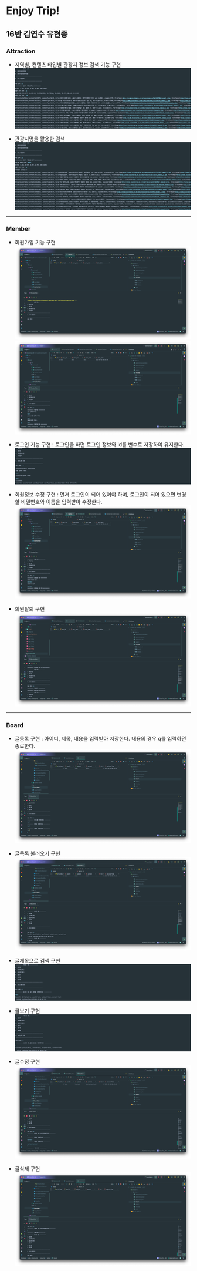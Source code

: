 # Enjoy Trip!
## 16반 김연수 유현종
### Attraction
- 지역별,  컨텐츠 타입별 관광지 정보 검색 기능 구현
![관광지검색(전체)](img.png)


- 관광지명을 활용한 검색
![관광지검색(관광지명)](img_1.png)

---

### Member
- 회원가입 기능 구현
![회원가입 전](img_2.png)
![회원가입 후](img_3.png)

- 로그인 기능 구현 : 로그인을 하면 로그인 정보와 id를 변수로 저장하여 유지한다.
![로그인](img_4.png)

- 회원정보 수정 구현 : 먼저 로그인이 되어 있어야 하며, 로그인이 되어 있으면 변경할 비밀번호와 이름을 입력받아 수정한다.
![회원정보수정](img_5.png)

- 회원탈퇴 구현
![회원탈퇴](img_6.png)

---

### Board
- 글등록 구현 : 아이디, 제목, 내용을 입력받아 저장한다. 내용의 경우 q를 입력하면 종료한다.
![글등록](img_7.png)

- 글목록 불러오기 구현
![글목록 불러오기](img_8.png)

- 글제목으로 검색 구현
![글검색](img_9.png)

- 글보기 구현
![글보기](img_10.png)

- 글수정 구현
![글수정](img_11.png)

- 글삭제 구현
![글삭제](img_12.png)